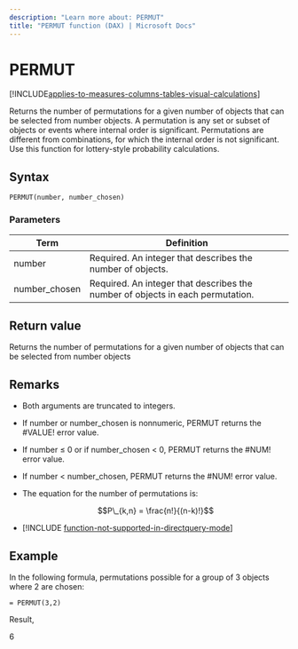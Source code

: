 ```yaml
---
description: "Learn more about: PERMUT"
title: "PERMUT function (DAX) | Microsoft Docs"
---
```

# PERMUT

[!INCLUDE[applies-to-measures-columns-tables-visual-calculations](includes/applies-to-measures-columns-tables-visual-calculations.md)]

Returns the number of permutations for a given number of objects that can be selected from number objects. A permutation is any set or subset of objects or events where internal order is significant. Permutations are different from combinations, for which the internal order is not significant. Use this function for lottery-style probability calculations.  
  
## Syntax  
  
```dax
PERMUT(number, number_chosen)  
```
  
### Parameters  
  
|Term|Definition|  
|--------|--------------|  
|number|Required. An integer that describes the number of objects.|  
|number_chosen|Required. An integer that describes the number of objects in each permutation.|  
  
## Return value

Returns the number of permutations for a given number of objects that can be selected from number objects  
  
## Remarks

- Both arguments are truncated to integers.  

- If number or number_chosen is nonnumeric, PERMUT returns the #VALUE! error value.  

- If number ≤ 0 or if number_chosen &lt; 0, PERMUT returns the #NUM! error value.  

- If number &lt; number_chosen, PERMUT returns the #NUM! error value.  

- The equation for the number of permutations is:  

    $$P\_{k,n} = \frac{n!}{(n-k)!}$$

- [!INCLUDE [function-not-supported-in-directquery-mode](includes/function-not-supported-in-directquery-mode.md)]

## Example  

In the following formula, permutations possible for a group of 3 objects where 2 are chosen:

```dax
= PERMUT(3,2)
```

Result,

6
